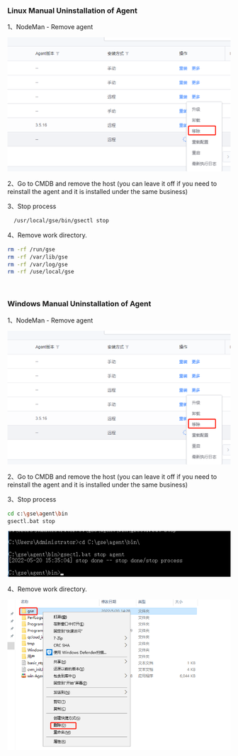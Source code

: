 ### Linux Manual Uninstallation of Agent
1、NodeMan - Remove agent 

![](../assets/001.png)

2、Go to CMDB and remove the host (you can leave it off if you need to reinstall the agent and it is installed under the same business)

3、Stop process
```bash
  /usr/local/gse/bin/gsectl stop
```
4、Remove work directory.
```bash
rm -rf /run/gse
rm -rf /var/lib/gse
rm -rf /var/log/gse
rm -rf /use/local/gse
```
<br/>

### Windows Manual Uninstallation of Agent

1、NodeMan - Remove agent 

![](../assets/001.png)

2、Go to CMDB and remove the host (you can leave it off if you need to reinstall the agent and it is installed under the same business)

3、Stop process
```bash
cd c:\gse\agent\bin
gsectl.bat stop
```

![16530466032174](../assets/16530466032174.png)


4、Remove work directory.

![](../assets/1653046582122.png)